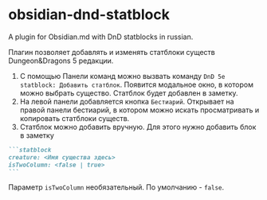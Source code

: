 # obsidian-dnd-statblock
A plugin for Obsidian.md with DnD statblocks in russian.

Плагин позволяет добавлять и изменять статблоки существ Dungeon&Dragons 5 редакции.

1. С помощью Панели команд можно вызвать команду `DnD 5e statblock: Добавить статблок`. Появится модальное окно, в котором можно выбрать существо. Статблок будет добавлен в заметку.
2. На левой панели добавляется кнопка `Бестиарий`. Открывает на правой панели бестиарий, в котором можно искать просматривать и копировать статблоки существ.
3. Статблок можно добавить вручную. Для этого нужно добавить блок в заметку
````md
```statblock
creature: <Имя существа здесь>
isTwoColumn: <false | true>
```
````
Параметр `isTwoColumn` необязательный. По умолчанию - `false`.
